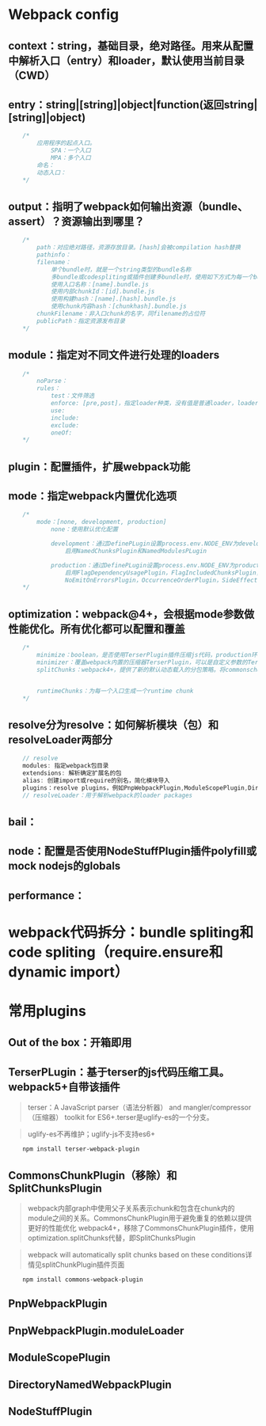 # Webpack config
## context：string，基础目录，绝对路径。用来从配置中解析入口（entry）和loader，默认使用当前目录（CWD）
## entry：string|[string]|object|function(返回string|[string]|object)
```js
    /*
        应用程序的起点入口。
            SPA：一个入口
            MPA：多个入口
        命名：
        动态入口：
    */ 
```
## output：指明了webpack如何输出资源（bundle、assert）？资源输出到哪里？
```js
    /*
        path：对应绝对路径，资源存放目录。[hash]会被compilation hash替换
        pathinfo：
        filename：
            单个bundle时，就是一个string类型的bundle名称
            多bundle或codespliting或插件创建多bundle时，使用如下方式为每一个bundle命名：
            使用入口名称：[name].bundle.js
            使用内部chunkId：[id].bundle.js
            使用构建hash：[name].[hash].bundle.js
            使用chunk内容hash：[chunkhash].bundle.js
        chunkFilename：非入口chunk的名字，同filename的占位符
        publicPath：指定资源发布目录
    */ 
```
## module：指定对不同文件进行处理的loaders
```js
    /*
        noParse：
        rules：
            test：文件筛选
            enforce: [pre,post]，指定loader种类，没有值是普通loader，loader顺序有前置、行内、普通、后置排序，并按该顺序使用
            use:
            include:
            exclude:
            oneOf:
    */ 
```
## plugin：配置插件，扩展webpack功能
## mode：指定webpack内置优化选项
```js
    /*
        mode：[none, development, production]
            none：使用默认优化配置

            development：通过DefinePLugin设置process.env.NODE_ENV为development，
                启用NamedChunksPlugin和NamedModulesPLugin

            production：通过DefinePLugin设置process.env.NODE_ENV为production,
                启用FlagDependencyUsagePlugin，FlagIncludedChunksPlugin，ModuleConcatenationPlugin，
                NoEmitOnErrorsPlugin，OccurrenceOrderPlugin，SideEffectsFlagPlugin和TerserPLugin
    */ 
```
## optimization：webpack@4+，会根据mode参数做性能优化。所有优化都可以配置和覆盖
```js
    /*
        minimize：boolean，是否使用TerserPlugin插件压缩js代码，production环境默认是true
        minimizer：覆盖webpack内置的压缩器TerserPlugin，可以是自定义参数的TerserPlugin或其它具有压缩功能的插件
        splitChunks：webpack4+，提供了新的默认动态载入的分包策略。将commonschunkplugin替换成splitchunksplugin


        runtimeChunks：为每一个入口生成一个runtime chunk
    */ 
```
## resolve分为resolve：如何解析模块（包）和resolveLoader两部分
```js
    // resolve
    modules: 指定webpack包目录
    extendsions: 解析确定扩展名的包
    alias: 创建import或require的别名，简化模块导入
    plugins：resolve plugins，例如PnpWebpackPlugin,ModuleScopePlugin,DirectoryNamedWebpackPlugin
    // resolveLoader：用于解析webpack的loader packages
```
## bail：
## node：配置是否使用NodeStuffPlugin插件polyfill或mock nodejs的globals
## performance：
# webpack代码拆分：bundle spliting和code spliting（require.ensure和dynamic import）
# 常用plugins
## Out of the box：开箱即用
## TerserPLugin：基于terser的js代码压缩工具。webpack5+自带该插件
> terser：A JavaScript parser（语法分析器） and mangler/compressor（压缩器） toolkit for ES6+.terser是uglify-es的一个分支。

> uglify-es不再维护；uglify-js不支持es6+

```
    npm install terser-webpack-plugin
```
## CommonsChunkPlugin（移除）和SplitChunksPlugin
> webpack内部graph中使用父子关系表示chunk和包含在chunk内的module之间的关系。CommonsChunkPlugin用于避免重复的依赖以提供更好的性能优化
> webpack4+，移除了CommonsChunkPlugin插件，使用optimization.splitChunks代替，即SplitChunksPlugin

> webpack will automatically split chunks based on these conditions详情见splitChunkPlugin插件页面
```
    npm install commons-webpack-plugin
```
## PnpWebpackPlugin
## PnpWebpackPlugin.moduleLoader
## ModuleScopePlugin
## DirectoryNamedWebpackPlugin
## NodeStuffPlugin